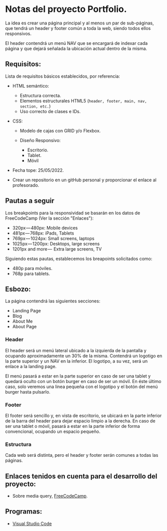 # Notas del proyecto Portfolio.

La idea es crear una página principal y al menos un par de sub-páginas, que tendrá un header y footer común a toda la web, siendo todos ellos responsivos.

El header contendrá un menú NAV que se encargará de indexar cada página y que dejará señalada la ubicación actual dentro de la misma.

## Requisitos:

Lista de requisitos básicos establecidos, por referencia:

- HTML semántico:

  - Estructura correcta.
  - Elementos estructurales HTML5 (`header, footer, main, nav, section, etc.`)
  - Uso correcto de clases e IDs.

- CSS:

  - Modelo de cajas con GRID y/o Flexbox.

  - Diseño Responsivo:
    - Escritorio.
    - Tablet.
    - Móvil

- Fecha tope: 25/05/2022.

- Crear un repositorio en un gitHub personal y proporcionar el enlace al profesorado.

## Pautas a seguir

Los breakpoints para la responsividad se basarán en los datos de FreeCodeCamp (Ver la sección "Enlaces"):

- 320px — 480px: Mobile devices
- 481px — 768px: iPads, Tablets
- 769px — 1024px: Small screens, laptops
- 1025px — 1200px: Desktops, large screens
- 1201px and more —  Extra large screens, TV

Siguiendo estas pautas, establecemos los breapoints solicitados como:

- 480p para móviles.
- 768p para tablets.

## Esbozo:

La página contendrá las siguientes secciones:

- Landing Page
- Blog
- About Me
- About Page

### Header

El header será un menú lateral ubicado a la izquierda de la pantalla y ocupando aproximadamente un 30% de la misma. Contendrá un logotigo en la parte superior y un NAV en la inferior. El logotipo, a su vez, será un enlace a la landing page.

El menú pasará a estar en la parte superior en caso de ser una tablet y quedará oculto con un botón burger en caso de ser un móvil. En éste último caso, solo veremos una linea pequeña con el logotipo y el botón del menú burger hasta pulsarlo.

### Footer

El footer será sencillo y, en vista de escritorio, se ubicará en la parte inferior de la barra del header para dejar espacio limpio a la derecha.
En caso de ser una tablet o móvil, pasará a estar en la parte inferior de forma convencional, ocupando un espacio pequeño.

### Estructura

Cada web será distinta, pero el header y footer serán comunes a todas las páginas.

## Enlaces tenidos en cuenta para el desarrollo del proyecto:

- Sobre media query, [FreeCodeCamp](https://www.freecodecamp.org/news/css-media-queries-breakpoints-media-types-standard-resolutions-and-more/).

## Programas:

- [Visual Studio Code](https://code.visualstudio.com)
